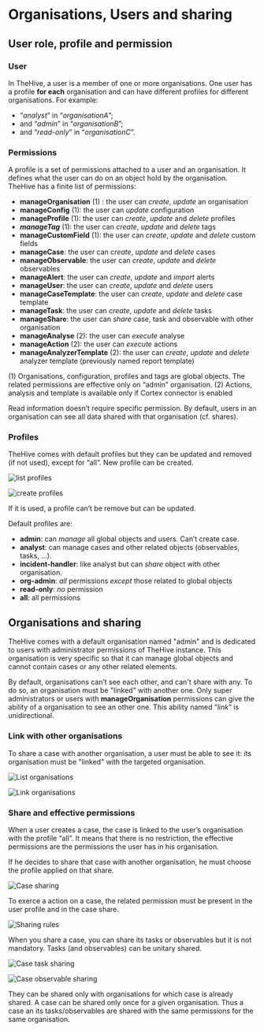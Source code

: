 # Organisations, Users and sharing

## User role, profile and permission

### User

In TheHive, a user is a member of one or more organisations. One user has a profile **for each** organisation and can have different profiles for different organisations. For example:

- “*analyst*” in “*organisationA*”;
- and “*admin*” in “*organisationB*”;
- and “*read-only*” in “*organisationC*”.

### Permissions

A profile is a set of permissions attached to a user and an organisation. It defines what the user can do on an object hold by the organisation. TheHive has a finite list of permissions:

- **manageOrganisation** (1) : the user can *create*, *update* an organisation
- **manageConfig** (1): the user can *update* configuration
- **manageProfile** (1): the user can *create*, *update* and *delete* profiles
- ***manageTag*** (1): the user can *create*, *update* and *delete* tags
- **manageCustomField** (1): the user can *create*, *update* and *delete* custom fields
- **manageCase**: the user can *create*, *update* and *delete* cases
- **manageObservable**: the user can *create*, *update* and *delete* observables
- **manageAlert**: the user can *create*, *update* and *import* alerts
- **manageUser**: the user can *create*, *update* and *delete* users
- **manageCaseTemplate**: the user can *create*, *update* and *delete* case template
- **manageTask**: the user can *create*, *update* and *delete* tasks
- **manageShare**: the user can *share* case, task and observable with other organisation
- **manageAnalyse** (2): the user can *execute* analyse
- **manageAction** (2): the user can *execute* actions
- **manageAnalyzerTemplate** (2): the user can *create*, *update* and *delete* analyzer template (previously named report template)

(1) Organisations, configuration, profiles and tags are global objects. The related permissions are effective only on “admin” organisation.
(2) Actions, analysis and template is available only if Cortex connector is enabled

Read information doesn’t require specific permission. By default, users in an organisation can see all data shared with that organisation (cf. shares).

### Profiles

TheHive comes with default profiles but they can be updated and removed (if not used), except for “all”. New profile can be created.

![list profiles](./files/admin-list-profile.png 'List of user profiles')

![create profiles](./files/admin-add-profile.png 'Create a new profile')

If it is used, a profile can’t be remove but can be updated.

Default profiles are:

- **admin**: can *manage* all global objects and users. Can’t create case.
- **analyst**: can manage cases and other related objects (observables, tasks, …).
- **incident-handler**: like analyst but can *share* object with other organisation.
- **org-admin**: *all* permissions *except* those related to global objects
- **read-only**: *no* permission
- **all**: all permissions

## Organisations and sharing

TheHive comes with a default organisation named "admin" and is dedicated to users with administrator permissions of TheHive instance. This organisation is very specific so that it can manage global objects and cannot contain cases or any other related elements. 

By default, organisations can’t see each other, and can't share with any. To do so, an organisation must be "linked" with another one.  Only super administrators or users with **manageOrganisation** permissions can give the ability of a organisation to see an other one. This ability named “*link*” is unidirectional. 

### Link with other organisations

To share a case with another organisation, a user must be able to see it: its organisation must be "linked" with the targeted organisation. 

![List organisations](files/admin-list-organisation.png)

![Link organisations](files/admin-link-organisation.png)

###  Share and effective permissions

When a user creates a case, the case is linked to the user’s organisation with the profile “all”. It means that there is no restriction, the effective permissions are the permissions the user has in his organisation.

If he decides to share that case with another organisation, he must choose the profile applied on that share.

![Case sharing](files/case-share.png)

To exerce a action on a case, the related permission must be present in the user profile and in the case share.

![Sharing rules](files/sharing-rules.svg)

When you share a case, you can share its tasks or observables but it is not mandatory. Tasks (and observables) can be unitary shared.

![Case task sharing](files/task-share.png)

![Case observable sharing](files/observable-share.png)

They can be shared only with organisations for which case is already shared. A case can be shared only once for a given organisation. Thus a case an its tasks/observables are shared with the same permissions for the same organisation.
